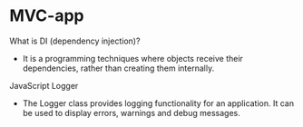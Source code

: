 # MVC-app

What is DI (dependency injection)?

- It is a programming techniques where objects receive their dependencies, rather than creating them internally. 

JavaScript Logger

- The Logger class provides logging functionality for an application. It can be used to display errors, warnings and debug messages.